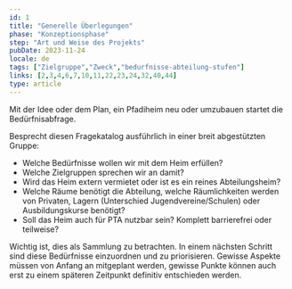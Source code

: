 ```yaml
---
id: 1
title: "Generelle Überlegungen"
phase: "Konzeptionsphase"
step: "Art und Weise des Projekts"
pubDate: 2023-11-24
locale: de
tags: ["Zielgruppe","Zweck","bedurfnisse-abteilung-stufen"]
links: [2,3,4,6,7,10,11,22,23,24,32,40,44]
type: article
---
```


Mit der Idee oder dem Plan, ein Pfadiheim neu oder umzubauen startet die Bedürfnisabfrage.

Besprecht diesen Fragekatalog ausführlich in einer breit abgestützten Gruppe:

- Welche Bedürfnisse wollen wir mit dem Heim erfüllen?
- Welche Zielgruppen sprechen wir an damit?
- Wird das Heim extern vermietet oder ist es ein reines Abteilungsheim?
- Welche Räume benötigt die Abteilung, welche Räumlichkeiten werden von Privaten, Lagern (Unterschied Jugendvereine/Schulen) oder Ausbildungskurse benötigt?
- Soll das Heim auch für PTA nutzbar sein? Komplett barrierefrei oder teilweise?

Wichtig ist, dies als Sammlung zu betrachten. In einem nächsten Schritt sind diese Bedürfnisse einzuordnen und zu priorisieren. Gewisse Aspekte müssen von Anfang an mitgeplant werden, gewisse Punkte können auch erst  zu einem späteren Zeitpunkt definitiv entschieden werden.
